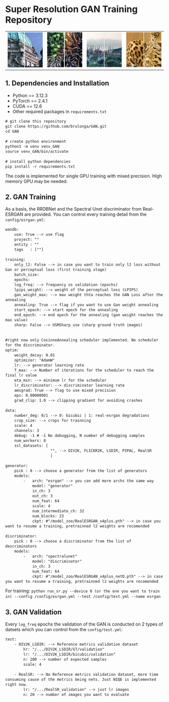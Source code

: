 # Super Resolution GAN Training Repository

<div align="center">
<table>
  <tr>
    <td align="center">
      <img src="assets/1.png" width="250"><br>
    </td>
    <td align="center">
      <img src="assets/2.png" width="250"><br>
    </td>
    <td align="center">
      <img src="assets/3.png" width="250"><br>
    </td>
    <td align="center">
      <img src="assets/4.png" width="250"><br>
    </td>
  </tr> 
</table>
</div>

## 1. Dependencies and Installation

- Python == 3.12.3
- PyTorch == 2.4.1
- CUDA == 12.6
- Other required packages in `requirements.txt`

```
# git clone this repository
git clone https://github.com/brulonga/GAN.git
cd GAN

# create python environment
python3 -m venv venv_GAN
source venv_GAN/bin/activate

# install python dependencies
pip install -r requirements.txt
```
The code is implemented for single GPU training with mixed precision. High memory GPU may be needed.

## 2. GAN Training

As a basis, the RRDBNet and the Spectral Unet discriminator from Real-ESRGAN are provided. You can control every training detail from the ```config/esrgan.yml```:

```
wandb:
    use: True --> use flag
    project: ""
    entity : ""
    tags   : [""]

training:
    only_l2: False --> in case you want to train only l2 loss without Gan or perceptual loss (first training stage)
    batch_size:  
    epochs: 
    log_freq: --> frequency os validation (epochs)
    lpips_weight: --> weight of the perceptual loss (LPIPS) 
    gan_weight_max: --> max weight thta reaches the GAN Loss after the annealing
    annealing: True --> flag if you want to use Gan weight annealing
    start_epoch: --> start epoch for the annealing
    end_epoch: --> end epoch for the annealing (gan weight reaches the max value)
    sharp: False --> USMSharp use (sharp ground truth images)


#right now only CosinneAnnealing scheduler implemented. No scheduler for the discriminator.
optim:
    weight_decay: 0.01
    optimizer: "AdamW"
    lr: --> generator learning rate
    T_max: --> Number of iterations for the scheduler to reach the final lr value
    eta_min: --> minimum lr for the scheduler
    lr_discriminator: --> discriminator learning rate 
    amsgrad: True --> flag to use mixed precision
    eps: 0.00000001
    grad_clip: 1.0 --> clipping gradient for avoiding crashes

data:
    number_deg: 0/1 --> 0: bicubic | 1: real-esrgan degradations
    crop_size: --> crops for trainning
    scale: 4
    channels: 3
    debug: -1 # -1 No debugging, N number of debugging samples
    num_workers: 8
    ssl_datasets: [
                    "", --> DIV2K, FLICKR2K, LSDIR, PIPAL, RealSR
                    ]

generator:
    pick : 0 --> choose a generator from the list of generators
    models:
        -   arch: "esrgan" --> you can add more archs the same way
            model: "generator"
            in_ch: 3
            out_ch: 3
            num_feat: 64
            scale: 4
            num_intermediate_ch: 32
            num_blocks: 23
            ckpt: #"/model_zoo/RealESRGAN_x4plus.pth" --> in case you want to resume a training, pretrainned l2 weights are recomended

discriminator:
    pick : 0 --> choose a discriminator from the list of descriminators
    models:
        -   arch: "spectralunet"
            model: "discriminator"
            in_ch: 3
            num_feat: 64
            ckpt: #"/model_zoo/RealESRGAN_x4plus_netD.pth" --> in case you want to resume a training, pretrainned l2 weights are recomended
```

For training: ```python run_sr.py --device 0 (or the one you want to train in) --config /config/esrgan.yml --test /config/test.yml --name esrgan```

## 3. GAN Validation

Every ```log_freq``` epochs the validation of the GAN is conducted on 2 types of datsets which you can control from the ```config/test.yml```:

```
test:
    - DIV2K_LSDIR: --> Reference metrics validation dataset
        hr: "/.../DIV2K_LSDIR/GT/validation"
        lr: "/.../DIV2K_LSDIR/bicubic/validation"
        n: 200 --> number of expected samples
        scale: 4

    - RealSR: --> No Reference metrics validation dataset, more time consuming cause of the metrics being nets. Just NIQE is implemented right now. 
        lr: "/.../RealSR_validation" --> just lr images
        n: 20 --> number of images you want to evaluate 
```
